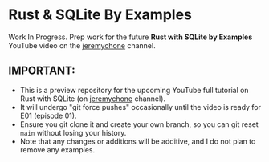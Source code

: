 # Rust & SQLite By Examples

Work In Progress. Prep work for the future **Rust with SQLite by Examples** YouTube video on the [jeremychone](https://youtube.com/jeremychone) channel.
                  

## **IMPORTANT**: 

- This is a preview repository for the upcoming YouTube full tutorial on Rust with SQLite (on [jeremychone](https://youtube.com/jeremychone) channel). 
- It will undergo "git force pushes" occasionally until the video is ready for E01 (episode 01).
- Ensure you git clone it and create your own branch, so you can git reset `main` without losing your history.
- Note that any changes or additions will be additive, and I do not plan to remove any examples.